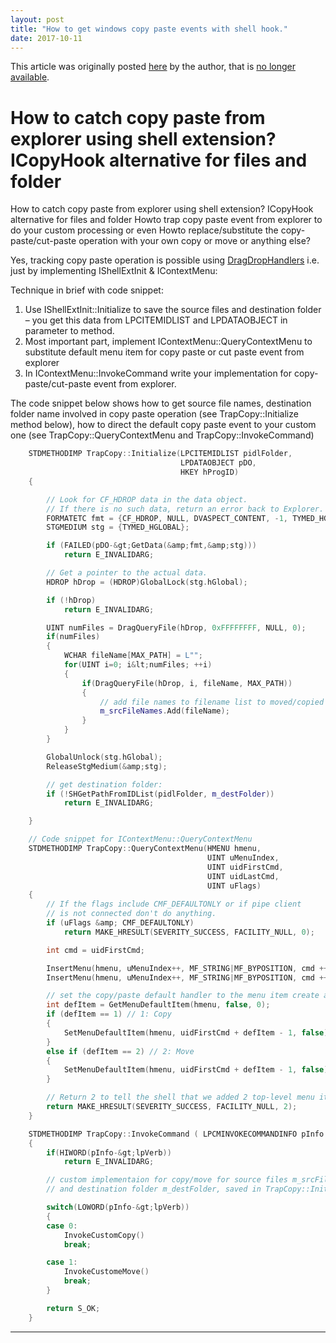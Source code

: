 ```yaml
---
layout: post
title: "How to get windows copy paste events with shell hook."
date: 2017-10-11
---
```


This article was originally posted [here](http://www.mywingsoflove.com/2009/11/12/howto-handle-copy-paste-from-explorer-using-shell-extension-icopyhook-alternative/) by the author, that is [no longer available](https://web.archive.org/web/20120502020845/http://www.mywingsoflove.com/2009/11/12/howto-handle-copy-paste-from-explorer-using-shell-extension-icopyhook-alternative/).

# How to catch copy paste from explorer using shell extension? ICopyHook alternative for files and folder

How to catch copy paste from explorer using shell extension? ICopyHook alternative for files and folder
Howto trap copy paste event from explorer to do your custom processing or even
Howto replace/substitute the copy-paste/cut-paste operation with your own copy or move or anything else?

Yes, tracking copy paste operation is possible using [DragDropHandlers](https://msdn.microsoft.com/en-us/library/bb776881(VS.85).aspx#dragdrop) i.e. just by implementing IShellExtInit & IContextMenu:

Technique in brief with code snippet:

1. Use IShellExtInit::Initialize to save the source files and destination folder – you get this data from LPCITEMIDLIST and LPDATAOBJECT in parameter to method.
2. Most important part, implement IContextMenu::QueryContextMenu to substitute default menu item for copy paste or cut paste event from explorer
3. In IContextMenu::InvokeCommand write your implementation for copy-paste/cut-paste event from explorer.

The code snippet below shows how to get source file names, destination folder name involved in copy paste operation (see TrapCopy::Initialize method below), how to direct the default copy paste event to your custom one (see TrapCopy::QueryContextMenu and TrapCopy::InvokeCommand)

```cpp
    STDMETHODIMP TrapCopy::Initialize(LPCITEMIDLIST pidlFolder,
                                      LPDATAOBJECT pDO,
                                      HKEY hProgID)
    {

        // Look for CF_HDROP data in the data object.
        // If there is no such data, return an error back to Explorer.
        FORMATETC fmt = {CF_HDROP, NULL, DVASPECT_CONTENT, -1, TYMED_HGLOBAL};
        STGMEDIUM stg = {TYMED_HGLOBAL};

        if (FAILED(pDO-&gt;GetData(&amp;fmt,&amp;stg)))
            return E_INVALIDARG;

        // Get a pointer to the actual data.
        HDROP hDrop = (HDROP)GlobalLock(stg.hGlobal);

        if (!hDrop)
            return E_INVALIDARG;

        UINT numFiles = DragQueryFile(hDrop, 0xFFFFFFFF, NULL, 0);
        if(numFiles)
        {
            WCHAR fileName[MAX_PATH] = L"";
            for(UINT i=0; i&lt;numFiles; ++i)
            {
                if(DragQueryFile(hDrop, i, fileName, MAX_PATH))
                {
                    // add file names to filename list to moved/copied
                    m_srcFileNames.Add(fileName);
                }
            }
        }

        GlobalUnlock(stg.hGlobal);
        ReleaseStgMedium(&amp;stg);

        // get destination folder:
        if (!SHGetPathFromIDList(pidlFolder, m_destFolder))
            return E_INVALIDARG;

    }

    // Code snippet for IContextMenu::QueryContextMenu
    STDMETHODIMP TrapCopy::QueryContextMenu(HMENU hmenu,
                                            UINT uMenuIndex,
                                            UINT uidFirstCmd,
                                            UINT uidLastCmd,
                                            UINT uFlags)
    {
        // If the flags include CMF_DEFAULTONLY or if pipe client
        // is not connected don't do anything.
        if (uFlags &amp; CMF_DEFAULTONLY)
            return MAKE_HRESULT(SEVERITY_SUCCESS, FACILITY_NULL, 0);

        int cmd = uidFirstCmd;

        InsertMenu(hmenu, uMenuIndex++, MF_STRING|MF_BYPOSITION, cmd ++, L"Custom copy");
        InsertMenu(hmenu, uMenuIndex++, MF_STRING|MF_BYPOSITION, cmd ++, "Custom paste");

        // set the copy/paste default handler to the menu item create above
        int defItem = GetMenuDefaultItem(hmenu, false, 0);
        if (defItem == 1) // 1: Copy
        {
            SetMenuDefaultItem(hmenu, uidFirstCmd + defItem - 1, false);      
        }
        else if (defItem == 2) // 2: Move
        {
            SetMenuDefaultItem(hmenu, uidFirstCmd + defItem - 1, false);
        }

        // Return 2 to tell the shell that we added 2 top-level menu items.
        return MAKE_HRESULT(SEVERITY_SUCCESS, FACILITY_NULL, 2);
    }

    STDMETHODIMP TrapCopy::InvokeCommand ( LPCMINVOKECOMMANDINFO pInfo )
    {
        if(HIWORD(pInfo-&gt;lpVerb))
            return E_INVALIDARG;

        // custom implementaion for copy/move for source files m_srcFileNames
        // and destination folder m_destFolder, saved in TrapCopy::Initialize

        switch(LOWORD(pInfo-&gt;lpVerb))
        {
        case 0:
            InvokeCustomCopy()
            break;

        case 1:
            InvokeCustomeMove()
            break;
        }

        return S_OK;
    }
```

---

